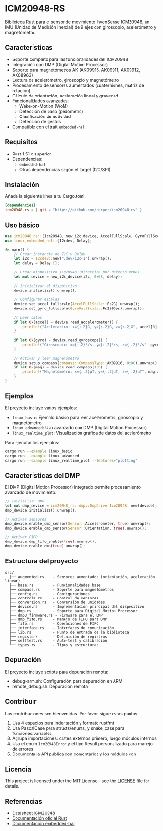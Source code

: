 # ICM20948-RS

Biblioteca Rust para el sensor de movimiento InvenSense ICM20948, un IMU (Unidad de Medición Inercial) de 9 ejes con giroscopio, acelerómetro y magnetómetro.

## Características

- Soporte completo para las funcionalidades del ICM20948
- Integración con DMP (Digital Motion Processor)
- Soporte para magnetómetros AK (AK09916, AK09911, AK09912, AK08963)
- Lectura de acelerómetro, giroscopio y magnetómetro
- Procesamiento de sensores aumentados (cuaterniones, matriz de rotación)
- Cálculo de orientación, aceleración lineal y gravedad
- Funcionalidades avanzadas:
  - Wake-on-Motion (WoM)
  - Detección de paso (pedómetro)
  - Clasificación de actividad
  - Detección de gestos
- Compatible con el trait `embedded-hal`

## Requisitos

- Rust 1.51 o superior
- Dependencias:
  - `embedded-hal`
  - Otras dependencias según el target (I2C/SPI)

## Instalación

Añade la siguiente línea a tu Cargo.toml:

```toml
[dependencies]
icm20948-rs = { git = "https://github.com/serper/icm20948-rs" }
```

## Uso básico

```rust
use icm20948_rs::{Icm20948, new_i2c_device, AccelFullScale, GyroFullScale};
use linux_embedded_hal::{I2cdev, Delay};

fn main() {
    // Crear instancia de I2C y Delay
    let i2c = I2cdev::new("/dev/i2c-1").unwrap();
    let delay = Delay {};
    
    // Crear dispositivo ICM20948 (dirección por defecto 0x68)
    let mut device = new_i2c_device(i2c, 0x68, delay);
    
    // Inicializar el dispositivo
    device.initialize().unwrap();
    
    // Configurar escalas
    device.set_accel_fullscale(AccelFullScale::Fs2G).unwrap();
    device.set_gyro_fullscale(GyroFullScale::Fs250Dps).unwrap();
    
    // Leer datos
    if let Ok(accel) = device.read_accelerometer() {
        println!("Aceleración: x={:.2}G, y={:.2}G, z={:.2}G", accel[0], accel[1], accel[2]);
    }
    
    if let Ok(gyro) = device.read_gyroscope() {
        println!("Giroscopio: x={:.2}°/s, y={:.2}°/s, z={:.2}°/s", gyro[0], gyro[1], gyro[2]);
    }
    
    // Activar y leer magnetómetro
    device.setup_compass(compass::CompassType::AK09916, 0x0C).unwrap();
    if let Ok(mag) = device.read_compass(100) {
        println!("Magnetómetro: x={:.2}µT, y={:.2}µT, z={:.2}µT", mag.x, mag.y, mag.z);
    }
}
```

## Ejemplos

El proyecto incluye varios ejemplos:

- `linux_basic`: Ejemplo básico para leer acelerómetro, giroscopio y magnetómetro
- `linux_advanced`: Uso avanzado con DMP (Digital Motion Processor)
- `linux_realtime_plot`: Visualización gráfica de datos del acelerómetro

Para ejecutar los ejemplos:

```bash
cargo run --example linux_basic
cargo run --example linux_advanced
cargo run --example linux_realtime_plot --features="plotting"
```

## Características del DMP

El DMP (Digital Motion Processor) integrado permite procesamiento avanzado de movimiento:

```rust
// Inicializar DMP
let mut dmp_device = icm20948_rs::dmp::DmpDriverIcm20948::new(device);
dmp_device.initialize().unwrap();

// Activar sensores
dmp_device.enable_dmp_sensor(Sensor::Accelerometer, true).unwrap();
dmp_device.enable_dmp_sensor(Sensor::Orientation, true).unwrap();

// Activar FIFO
dmp_device.dmp_fifo_enable(true).unwrap();
dmp_device.enable_dmp(true).unwrap();
```

## Estructura del proyecto

```
src/
  ├── augmented.rs    - Sensores aumentados (orientación, aceleración linear)
  ├── base.rs         - Funcionalidades base
  ├── compass.rs      - Soporte para magnetómetros
  ├── config.rs       - Configuraciones
  ├── controls.rs     - Control de sensores 
  ├── conversion.rs   - Conversión de unidades
  ├── device.rs       - Implementación principal del dispositivo
  ├── dmp.rs          - Soporte para Digital Motion Processor
  ├── dmp3_firmware.rs - Firmware para el DMP
  ├── dmp_fifo.rs     - Manejo de FIFO para DMP
  ├── fifo.rs         - Operaciones de FIFO
  ├── interface.rs    - Interfaces de comunicación
  ├── lib.rs          - Punto de entrada de la biblioteca
  ├── register/       - Definición de registros
  ├── selftest.rs     - Auto-test y calibración
  └── types.rs        - Tipos y estructuras
```

## Depuración

El proyecto incluye scripts para depuración remota:

- debug-arm.sh: Configuración para depuración en ARM
- remote_debug.sh: Depuración remota

## Contribuir

Las contribuciones son bienvenidas. Por favor, sigue estas pautas:

1. Usa 4 espacios para indentación y formato rustfmt
2. Usa PascalCase para structs/enums, y snake_case para funciones/variables
3. Agrupa importaciones: crates externos primero, luego módulos internos
4. Usa el enum `Icm20948Error` y el tipo Result personalizado para manejo de errores
5. Documenta la API pública con comentarios  y los módulos con 

## Licencia

This project is licensed under the MIT License - see the [LICENSE](LICENSE) file for details.

## Referencias

- [Datasheet ICM20948](https://invensense.tdk.com/wp-content/uploads/2016/06/DS-000189-ICM-20948-v1.3.pdf)
- [Documentación oficial Rust](https://doc.rust-lang.org/book/)
- [Documentación embedded-hal](https://docs.rs/embedded-hal/)
